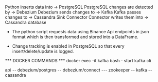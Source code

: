 Python inserts data into → PostgreSQL 
PostgreSQL changes are detected by → Debezium 
Debezium sends changes to → Kafka 
Kafka passes changes to → Cassandra Sink Connector 
Connector writes them into → Cassandra database


- The python script requests data using Binance Api endpoints in json format which is then transformed and stored into a DataFrame.

- Change tracking is enabled in PostgreSQL so that every insert/delete/update is logged.


*** DOCKER COMMANDS ***
 docker exec -it kafka bash - start kafka cli 


api -- debezium/postgres -- debezium/connect --- zookeeper -- kafka -- cassandra